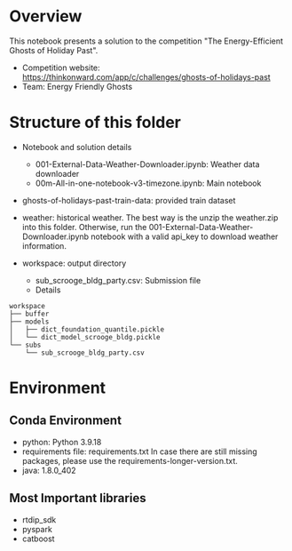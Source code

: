 # Overview
This notebook presents a solution to the competition "The Energy-Efficient Ghosts of Holiday Past".
- Competition website: https://thinkonward.com/app/c/challenges/ghosts-of-holidays-past
- Team: Energy Friendly Ghosts

# Structure of this folder
- Notebook and solution details
  - 001-External-Data-Weather-Downloader.ipynb: Weather data downloader
  - 00m-All-in-one-notebook-v3-timezone.ipynb: Main notebook


- ghosts-of-holidays-past-train-data: provided train dataset

- weather: historical weather. The best way is the unzip the weather.zip into this folder. Otherwise, run the 001-External-Data-Weather-Downloader.ipynb notebook with a valid api_key to download weather information.

- workspace: output directory
  - sub_scrooge_bldg_party.csv: Submission file
  - Details

```console
workspace
├── buffer
├── models
│   ├── dict_foundation_quantile.pickle
│   └── dict_model_scrooge_bldg.pickle
└── subs
    └── sub_scrooge_bldg_party.csv
```

# Environment
## Conda Environment
- python: Python 3.9.18
- requirements file: requirements.txt
In case there are still missing packages, please use the requirements-longer-version.txt.
- java: 1.8.0_402

## Most Important libraries
- rtdip_sdk
- pyspark
- catboost
